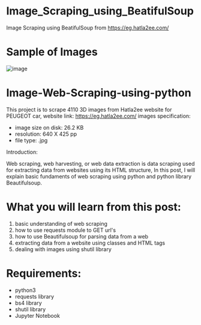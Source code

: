 

# Image_Scraping_using_BeatifulSoup
Image Scraping using BeatifulSoup from https://eg.hatla2ee.com/

# Sample of Images
![image](https://user-images.githubusercontent.com/112936318/195479872-5b48c82b-3bef-4a00-9c5b-97bb4ec29333.png)

# Image-Web-Scraping-using-python
This project is to scrape 4110 3D images from Hatla2ee website for PEUGEOT car, website link: https://eg.hatla2ee.com/
 images specification:
 - image size on disk: 26.2 KB
 - resolution: 640 X 425 pp
 - file type: .jpg

Introduction:

Web scraping, web harvesting, or web data extraction is data scraping used for extracting data from websites using its HTML structure, In this post, I will explain basic fundaments of web scraping using python and python library Beautifulsoup.

# What you will learn from this post:

1. basic understanding of web scraping
2. how to use requests module to GET url's
3. how to use Beautifulsoup for parsing data from a web
4. extracting data from a website using classes and HTML tags
5. dealing with images using shutil library

# Requirements:
- python3
- requests library
- bs4 library
- shutil library
- Jupyter Notebook

